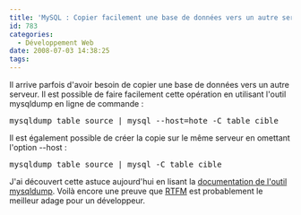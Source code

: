 ```yaml
---
title: 'MySQL : Copier facilement une base de données vers un autre serveur'
id: 783
categories:
  - Développement Web
date: 2008-07-03 14:38:25
tags:
---
```


Il arrive parfois d'avoir besoin de copier une base de données vers un autre serveur. Il est possible de faire facilement cette opération en utilisant l'outil mysqldump en ligne de commande&nbsp;:
 <pre>mysqldump table_source | mysql --host=hote -C table_cible</pre> 

Il est également possible de créer la copie sur le même serveur en omettant l'option --host&nbsp;:
 <pre>mysqldump table_source | mysql -C table_cible</pre> 

J'ai découvert cette astuce aujourd'hui en lisant la [documentation de l'outil mysqldump](http://dev.mysql.com/doc/refman/5.0/en/mysqldump.html). Voilà encore une preuve que [RTFM](http://en.wikipedia.org/wiki/Rtfm) est probablement le meilleur adage pour un développeur.
